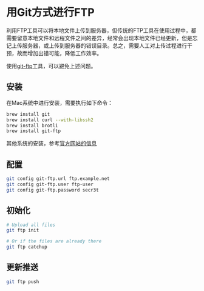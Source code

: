 # 用Git方式进行FTP

利用FTP工具可以将本地文件上传到服务器，但传统的FTP工具在使用过程中，都需要留意本地文件和远程文件之间的差异，经常会出现本地文件已经更新，但是忘记上传服务器，或上传到服务器的错误目录。总之，需要人工对上传过程进行干预，故而增加出错可能，降低工作效率。

使用[git-ftp](https://git-ftp.github.io/)工具，可以避免上述问题。

## 安装

在Mac系统中进行安装，需要执行如下命令：

```bash
brew install git
brew install curl --with-libssh2
brew install brotli
brew install git-ftp
```

其他系统的安装，参考[官方网站的信息](https://github.com/git-ftp/git-ftp/blob/master/INSTALL.md)

## 配置

```bash
git config git-ftp.url ftp.example.net
git config git-ftp.user ftp-user
git config git-ftp.password secr3t
```

## 初始化

```bash
# Upload all files
git ftp init

# Or if the files are already there
git ftp catchup
```

## 更新推送

```bash
git ftp push
```

